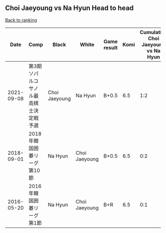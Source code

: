 ## Choi Jaeyoung vs Na Hyun Head to head

[Back to ranking](../../index.md)




| **Date** | **Comp** | **Black** | **White** | **Game result** | **Komi** | **Cumulative Choi Jaeyoung vs Na Hyun** | **Choi Jaeyoung streak** | **Na Hyun streak** | 
| --- | --- | --- | --- | --- | --- | --- | --- | --- |
| 2021-09-08 | 第3期ソパルコサノル最高棋士決定戦予選 | Choi Jaeyoung | Na Hyun | B+0.5 | 6.5 | 1:2 | 1 | 0 | 
| 2018-09-01 | 2018年韓国囲碁リーグ第10節 | Na Hyun | Choi Jaeyoung | B+0.5 | 6.5 | 0:2 | 0 | 2 | 
| 2016-05-20 | 2016年韓国囲碁リーグ第1節 | Na Hyun | Choi Jaeyoung | B+R | 6.5 | 0:1 | 0 | 1 |




